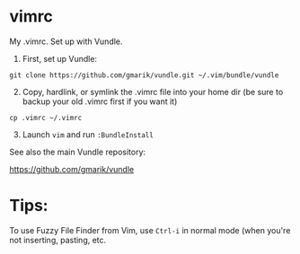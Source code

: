 vimrc
=====

My .vimrc. Set up with Vundle.


1) First, set up Vundle:
```
git clone https://github.com/gmarik/vundle.git ~/.vim/bundle/vundle
```

2) Copy, hardlink, or symlink the .vimrc file into your home dir (be sure to backup your old .vimrc first if you want it)
```
cp .vimrc ~/.vimrc
```

3) Launch ```vim``` and run ```:BundleInstall```


See also the main Vundle repository:

https://github.com/gmarik/vundle


Tips:
===

To use Fuzzy File Finder from Vim, use ```Ctrl-i```  in normal mode (when you're not inserting, pasting, etc.


